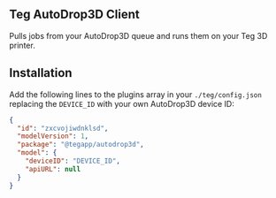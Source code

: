 ## Teg AutoDrop3D Client

Pulls jobs from your AutoDrop3D queue and runs them on your Teg 3D printer.

## Installation

Add the following lines to the plugins array in your `./teg/config.json` replacing the `DEVICE_ID` with your own AutoDrop3D device ID:

```json
{
  "id": "zxcvojiwdnklsd",
  "modelVersion": 1,
  "package": "@tegapp/autodrop3d",
  "model": {
    "deviceID": "DEVICE_ID",
    "apiURL": null
  }
}
```
